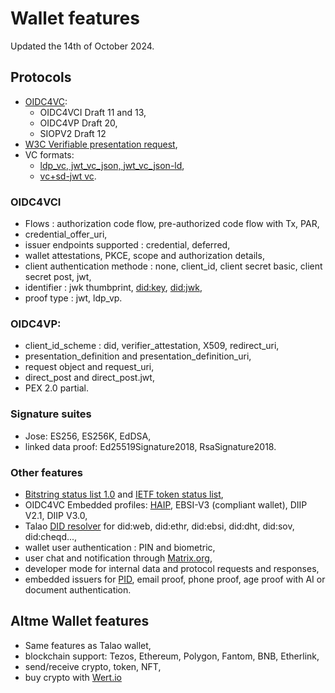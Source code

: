 # Wallet features

Updated the 14th of October 2024.

## Protocols

* [OIDC4VC](https://openid.net/sg/openid4vc/):
  * OIDC4VCI Draft 11 and 13,
  * OIDC4VP Draft 20,
  * SIOPV2 Draft 12
* [W3C Verifiable presentation request](https://w3c-ccg.github.io/vp-request-spec/),
* VC formats:
  * [ldp_vc, jwt_vc_json, jwt_vc_json-ld](https://www.w3.org/TR/vc-data-model/),
  * [vc+sd-jwt vc](https://www.ietf.org/archive/id/draft-ietf-oauth-sd-jwt-vc-05.html).

### OIDC4VCI

* Flows : authorization code flow, pre-authorized code flow with Tx, PAR,
* credential_offer_uri,
* issuer endpoints supported : credential, deferred,
* wallet attestations, PKCE, scope and authorization details,
* client authentication methode : none, client_id, client secret basic, client secret post, jwt,
* identifier : jwk thumbprint, [did:key](https://w3c-ccg.github.io/did-method-key/), [did:jwk](https://github.com/quartzjer/did-jwk/blob/main/spec.md),
* proof type : jwt, ldp_vp.

### OIDC4VP:

* client_id_scheme : did, verifier_attestation, X509, redirect_uri,
* presentation_definition and presentation_definition_uri,
* request object and request_uri,
* direct_post and direct_post.jwt,
* PEX 2.0 partial.

### Signature suites

* Jose: ES256, ES256K, EdDSA,
* linked data proof: Ed25519Signature2018, RsaSignature2018.

### Other features

* [Bitstring status list 1.0](https://www.w3.org/TR/vc-bitstring-status-list/) and [IETF token status list](https://www.ietf.org/archive/id/draft-ietf-oauth-status-list-04.html),
* OIDC4VC Embedded profiles: [HAIP](https://openid.net/specs/openid4vc-high-assurance-interoperability-profile-sd-jwt-vc-1_0.html), EBSI-V3 (compliant wallet), DIIP V2.1, DIIP V3.0,
* Talao [DID resolver](https://github.com/decentralized-identity/universal-resolver) for did:web, did:ethr, did:ebsi, did:dht, did:sov, did:cheqd...,
* wallet user authentication : PIN and biometric,
* user chat and notification through [Matrix.org](https://matrix.org),
* developer mode for internal data and protocol requests and responses,
* embedded issuers for [PID](https://github.com/eu-digital-identity-wallet/eudi-doc-architecture-and-reference-framework/blob/main/docs/annexes/annex-3/annex-3.01-pid-rulebook.md), email proof, phone proof, age proof with AI or document authentication.

## Altme Wallet features

* Same features as Talao wallet,
* blockchain support: Tezos, Ethereum, Polygon, Fantom, BNB, Etherlink,
* send/receive crypto, token, NFT,
* buy crypto with [Wert.io](https://wert.io)

